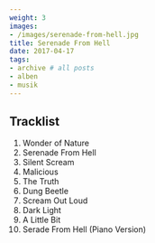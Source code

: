 ```yaml
---
weight: 3
images:
- /images/serenade-from-hell.jpg
title: Serenade From Hell
date: 2017-04-17
tags:
- archive # all posts
- alben
- musik
---
```


## Tracklist

1. Wonder of Nature
2. Serenade From Hell
3. Silent Scream
4. Malicious
5. The Truth
6. Dung Beetle
7. Scream Out Loud
8. Dark Light
9. A Little Bit
10. Serade From Hell (Piano Version)
